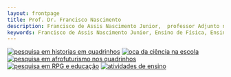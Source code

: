 ```yaml
---
layout: frontpage
title: Prof. Dr. Francisco Nascimento
description: Francisco de Assis Nascimento Junior,  professor Adjunto no Campus Sosígenes Costa da Universidade Federal do Sul da Bahia em Porto Seguro (BA), atuo na formação de professores; pesquisa as relações de identidade de gênero/étnico-raciais com a Ciência através de Histórias em Quadrinhos de Super-Heróis.
keywords: Francisco de Assis Nascimento Junior, Ensino de Física, Ensino de Ciências, histórias em quadrinhos, super-heróis, relações étnico-raciais, comunidade de aprendizagem
---
```



[![pesquisa em historias em quadrinhos][hq]][link_hq]
[![oca da ciência na escola][oca_ufsb]][link_oca]
[![pesquisa em afrofuturismo nos quadrinhos][afrofut]][link_afro]
[![pesquisa em RPG e educação][rpg]][link_rpg]
[![atividades de ensino][scienceitworks]][link_ensino]



[hq]: http://itxesco.github.io/assets/index_pics/hq.jpg
[link_hq]: https://itxesco.github.io/pages/hq.html "Histórias em Quadrinhos de super-heróis e ensino de física e ensino de Ciências"
[oca_ufsb]: https://itxesco.github.io/assets/index_pics/oca_ufsb.jpg
[link_oca]: https://itxesco.github.io/pages/oca.html "Projeto de Extensão Oca da Ciência na Escola"
[afrofut]: https://itxesco.github.io/assets/index_pics/afrofuturism2.jpg
[link_afro]: https://itxesco.github.io/pages/afrofuturismo.html "conheça o afrofuturismo"
[rpg]: https://itxesco.github.io/assets/index_pics/dragon_feynman.jpg
[link_rpg]: https://itxesco.github.io/pages/rpg.html "Jogos de RPG no Ensino de Ciências"
[scienceitworks]: https://itxesco.github.io/assets/index_pics/scienceitworks.jpg
[link_ensino]: https://itxesco.github.io/pages/ensino.html "atividades de ensino na graduação e pós"

<!-- Meu comentário em HTML
<div class="navbar">
  <div class="navbar-inner">
      <ul class="nav">

                <li><a href="http://itxesco.github.io/pages/favoritos.html">favoritos</a></li>

      </ul>
  </div>
</div>
-->

